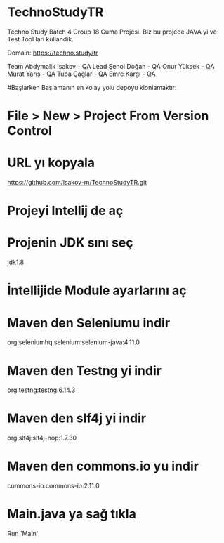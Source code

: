 # TechnoStudyTR
Techno Study Batch 4 Group 18 Cuma Projesi. Biz bu projede JAVA yi ve Test Tool lari kullandik.

Domain: https://techno.study/tr

Team
  Abdymalik Isakov - QA Lead
  Şenol Doğan - QA
  Onur Yüksek - QA
  Murat Yarış - QA
  Tuba Çağlar - QA
  Emre Kargı  - QA

  #Başlarken
  Başlamanın en kolay yolu depoyu klonlamaktır:
  # File > New > Project From Version Control 
# URL yı kopyala
https://github.com/isakov-m/TechnoStudyTR.git

# Projeyi Intellij de aç
# Projenin JDK sını seç
jdk1.8

# İntellijide Module ayarlarını aç
# Maven den Seleniumu indir
org.seleniumhq.selenium:selenium-java:4.11.0

# Maven den Testng yi indir
org.testng:testng:6.14.3

# Maven den slf4j yi indir
org.slf4j:slf4j-nop:1.7.30

# Maven den commons.io yu indir
commons-io:commons-io:2.11.0

# Main.java ya sağ tıkla
Run 'Main'
